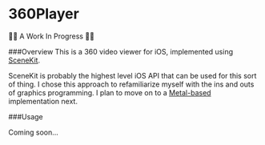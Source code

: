 # 360Player


:construction::construction: A Work In Progress :construction::construction:

###Overview
This is a 360 video viewer for iOS, implemented using [SceneKit](https://developer.apple.com/library/ios/documentation/SceneKit/Reference/SceneKit_Framework/).

SceneKit is probably the highest level iOS API that can be used for this sort of thing. I chose this approach to refamiliarize myself with the ins and outs of graphics programming. I plan to move on to a [Metal-based](https://developer.apple.com/metal/) implementation next. 

###Usage

Coming soon...
